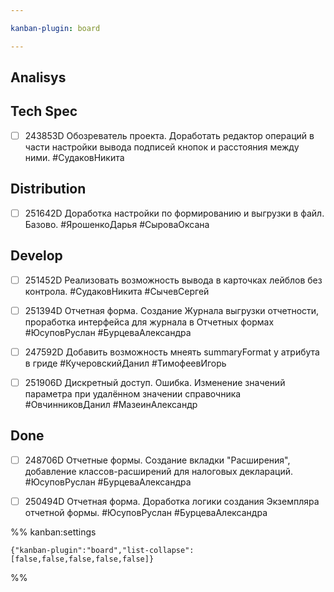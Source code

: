 ```yaml
---

kanban-plugin: board

---
```


## Analisys



## Tech Spec

- [ ] 243853D Обозреватель проекта. Доработать редактор операций в части настройки вывода подписей кнопок и расстояния между ними.
	#СудаковНикита


## Distribution

- [ ] 251642D Доработка настройки по формированию и выгрузки в файл. Базово.
	#ЯрошенкоДарья
	#СыроваОксана


## Develop

- [ ] 251452D Реализовать возможность вывода в карточках лейблов без контрола.
	#СудаковНикита 
	#СычевСергей
- [ ] 251394D Отчетная форма. Создание Журнала выгрузки отчетности, проработка интерфейса для журнала в Отчетных формах
	#ЮсуповРуслан
	#БурцеваАлександра
- [ ] 247592D Добавить возможность мнеять summaryFormat у атрибута в гриде
	#КучеровскийДанил 
	#ТимофеевИгорь
- [ ] 251906D Дискретный доступ. Ошибка. Изменение значений параметра при удалённом значении справочника
	#ОвчинниковДанил #МазеинАлександр


## Done

- [ ] 248706D Отчетные формы. Создание вкладки "Расширения", добавление классов-расширений для налоговых деклараций.
	#ЮсуповРуслан
	#БурцеваАлександра
- [ ] 250494D Отчетная форма. Доработка логики создания Экземпляра отчетной формы.
	#ЮсуповРуслан
	#БурцеваАлександра




%% kanban:settings
```
{"kanban-plugin":"board","list-collapse":[false,false,false,false,false]}
```
%%

